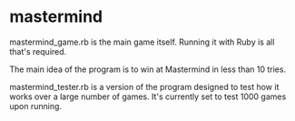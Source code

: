 mastermind
==========

mastermind_game.rb is the main game itself. Running it with Ruby is all that's required.

The main idea of the program is to win at Mastermind in less than 10 tries.

mastermind_tester.rb is a version of the program designed to test how it works over a large number of games. It's currently set to test 1000 games upon running.
